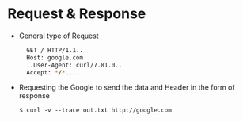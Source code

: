 # Request & Response

- General type of Request

  ```bash
    GET / HTTP/1.1..
    Host: google.com
    ..User-Agent: curl/7.81.0..
    Accept: */*....
  ```

- Requesting the Google to send the data and Header in the form of response

  `$ curl -v --trace out.txt http://google.com`
